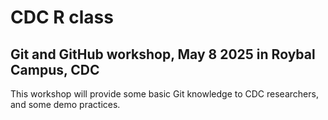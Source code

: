 # CDC R class
## Git and GitHub workshop, May 8 2025 in Roybal Campus, CDC

This workshop will provide some basic Git knowledge to CDC researchers, and some demo practices. 
